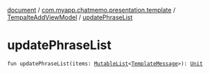 [document](../../index.md) / [com.myapp.chatmemo.presentation.template](../index.md) / [TempalteAddViewModel](index.md) / [updatePhraseList](./update-phrase-list.md)

# updatePhraseList

`fun updatePhraseList(items: `[`MutableList`](https://kotlinlang.org/api/latest/jvm/stdlib/kotlin.collections/-mutable-list/index.html)`<`[`TemplateMessage`](../../com.myapp.chatmemo.domain.model.value/-template-message/index.md)`>): `[`Unit`](https://kotlinlang.org/api/latest/jvm/stdlib/kotlin/-unit/index.html)